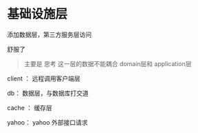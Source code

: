 # 基础设施层
 添加数据层，第三方服务层访问
 
  舒服了
  
> 主要是 思考 这一层的数据不能耦合  domain层和 application层
 
client  ： 远程调用客户端层 
 
db： 数据层，与数据库打交道

cache ： 缓存层 

yahoo： yahoo 外部接口请求